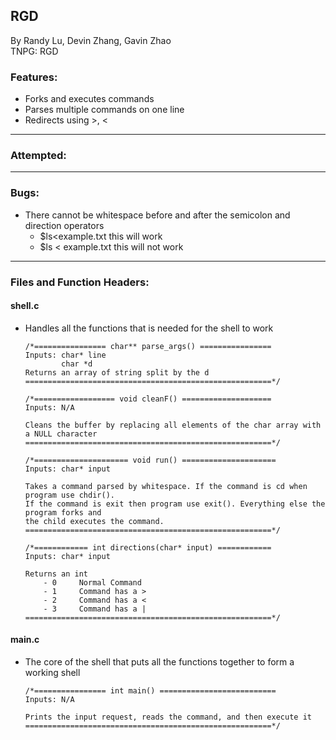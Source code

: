 ## RGD
By Randy Lu, Devin Zhang, Gavin Zhao\
TNPG: RGD

### Features:
- Forks and executes commands
- Parses multiple commands on one line
- Redirects using >, <

---

### Attempted:

---

### Bugs:
- There cannot be whitespace before and after the semicolon and direction operators
    - $ls<example.txt      this will work
    - $ls < example.txt    this will not work

---

### Files and Function Headers: 
#### shell.c
* Handles all the functions that is needed for the shell to work
    ```
    /*================ char** parse_args() ================
    Inputs: char* line
            char *d
    Returns an array of string split by the d
    =======================================================*/
    
    /*================== void cleanF() ====================
    Inputs: N/A
        
    Cleans the buffer by replacing all elements of the char array with a NULL character
    =======================================================*/
    
    /*===================== void run() =====================
    Inputs: char* input
    
    Takes a command parsed by whitespace. If the command is cd when program use chdir(). 
    If the command is exit then program use exit(). Everything else the program forks and 
    the child executes the command.
    =======================================================*/
    
    /*============ int directions(char* input) ============
    Inputs: char* input
        
    Returns an int
        - 0     Normal Command
        - 1     Command has a >
        - 2     Command has a <
        - 3     Command has a |
    =======================================================*/
    ```
    
#### main.c
* The core of the shell that puts all the functions together to form a working shell
    ```
    /*================ int main() ==========================
    Inputs: N/A
          
    Prints the input request, reads the command, and then execute it
    =======================================================*/
    ```

  
